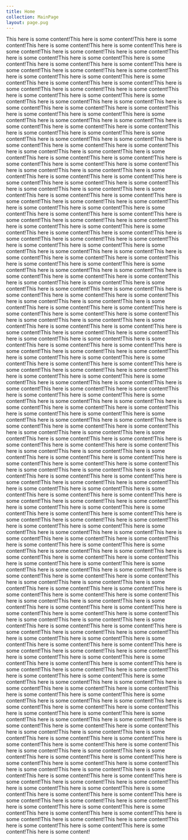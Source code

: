```yaml
---
title: Home
collection: MainPage
layout: page.pug
---
```

This here is some content!This here is some content!This here is some content!This here is some content!This here is some content!This here is some content!This here is some content!This here is some content!This here is some content!This here is some content!This here is some content!This here is some content!This here is some content!This here is some content!This here is some content!This here is some content!This here is some content!This here is some content!This here is some content!This here is some content!This here is some content!This here is some content!This here is some content!This here is some content!This here is some content!This here is some content!This here is some content!This here is some content!This here is some content!This here is some content!This here is some content!This here is some content!This here is some content!This here is some content!This here is some content!This here is some content!This here is some content!This here is some content!This here is some content!This here is some content!This here is some content!This here is some content!This here is some content!This here is some content!This here is some content!This here is some content!This here is some content!This here is some content!This here is some content!This here is some content!This here is some content!This here is some content!This here is some content!This here is some content!This here is some content!This here is some content!This here is some content!This here is some content!This here is some content!This here is some content!This here is some content!This here is some content!This here is some content!This here is some content!This here is some content!This here is some content!This here is some content!This here is some content!This here is some content!This here is some content!This here is some content!This here is some content!This here is some content!This here is some content!This here is some content!This here is some content!This here is some content!This here is some content!This here is some content!This here is some content!This here is some content!This here is some content!This here is some content!This here is some content!This here is some content!This here is some content!This here is some content!This here is some content!This here is some content!This here is some content!This here is some content!This here is some content!This here is some content!This here is some content!This here is some content!This here is some content!This here is some content!This here is some content!This here is some content!This here is some content!This here is some content!This here is some content!This here is some content!This here is some content!This here is some content!This here is some content!This here is some content!This here is some content!This here is some content!This here is some content!This here is some content!This here is some content!This here is some content!This here is some content!This here is some content!This here is some content!This here is some content!This here is some content!This here is some content!This here is some content!This here is some content!This here is some content!This here is some content!This here is some content!This here is some content!This here is some content!This here is some content!This here is some content!This here is some content!This here is some content!This here is some content!This here is some content!This here is some content!This here is some content!This here is some content!This here is some content!This here is some content!This here is some content!This here is some content!This here is some content!This here is some content!This here is some content!This here is some content!This here is some content!This here is some content!This here is some content!This here is some content!This here is some content!This here is some content!This here is some content!This here is some content!This here is some content!This here is some content!This here is some content!This here is some content!This here is some content!This here is some content!This here is some content!This here is some content!This here is some content!This here is some content!This here is some content!This here is some content!This here is some content!This here is some content!This here is some content!This here is some content!This here is some content!This here is some content!This here is some content!This here is some content!This here is some content!This here is some content!This here is some content!This here is some content!This here is some content!This here is some content!This here is some content!This here is some content!This here is some content!This here is some content!This here is some content!This here is some content!This here is some content!This here is some content!This here is some content!This here is some content!This here is some content!This here is some content!This here is some content!This here is some content!This here is some content!This here is some content!This here is some content!This here is some content!This here is some content!This here is some content!This here is some content!This here is some content!This here is some content!This here is some content!This here is some content!This here is some content!This here is some content!This here is some content!This here is some content!This here is some content!This here is some content!This here is some content!This here is some content!This here is some content!This here is some content!This here is some content!This here is some content!This here is some content!This here is some content!This here is some content!This here is some content!This here is some content!This here is some content!This here is some content!This here is some content!This here is some content!This here is some content!This here is some content!This here is some content!This here is some content!This here is some content!This here is some content!This here is some content!This here is some content!This here is some content!This here is some content!This here is some content!This here is some content!This here is some content!This here is some content!This here is some content!This here is some content!This here is some content!This here is some content!This here is some content!This here is some content!This here is some content!This here is some content!This here is some content!This here is some content!This here is some content!This here is some content!This here is some content!This here is some content!This here is some content!This here is some content!This here is some content!This here is some content!This here is some content!This here is some content!This here is some content!This here is some content!This here is some content!This here is some content!This here is some content!This here is some content!This here is some content!This here is some content!This here is some content!This here is some content!This here is some content!This here is some content!This here is some content!This here is some content!This here is some content!This here is some content!This here is some content!This here is some content!This here is some content!This here is some content!This here is some content!This here is some content!This here is some content!This here is some content!This here is some content!This here is some content!This here is some content!This here is some content!This here is some content!This here is some content!This here is some content!This here is some content!This here is some content!This here is some content!This here is some content!This here is some content!This here is some content!This here is some content!This here is some content!This here is some content!This here is some content!This here is some content!This here is some content!This here is some content!This here is some content!This here is some content!This here is some content!This here is some content!This here is some content!This here is some content!This here is some content!This here is some content!This here is some content!This here is some content!This here is some content!This here is some content!This here is some content!This here is some content!This here is some content!This here is some content!This here is some content!This here is some content!This here is some content!This here is some content!This here is some content!This here is some content!This here is some content!This here is some content!This here is some content!This here is some content!This here is some content!This here is some content!This here is some content!This here is some content!This here is some content!This here is some content!This here is some content!This here is some content!This here is some content!This here is some content!This here is some content!This here is some content!This here is some content!
